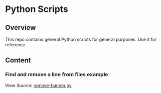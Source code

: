 # Python Scripts

## Overview
This repo contains general Python scripts for general purposes. Use it for reference.

## Content

### Find and remove a line from files example

View Source: [remove-banner.py](remove-banner.py)
